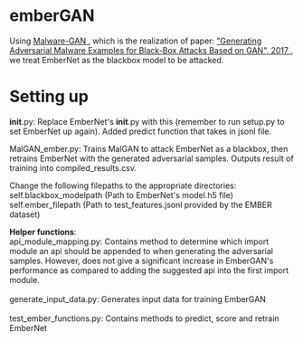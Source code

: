 # emberGAN

Using <a href="https://github.com/yanminglai/Malware-GAN"> Malware-GAN </a>, which is the realization of paper: <a href="https://arxiv.org/abs/1702.05983"> "Generating Adversarial Malware Examples for Black-Box Attacks Based on GAN", 2017 </a>, we treat EmberNet as the blackbox model to be attacked.

# Setting up
__init__.py: Replace EmberNet's __init__.py with this (remember to run setup.py to set EmberNet up again). Added predict function that takes in jsonl file. 

MalGAN_ember.py: Trains MalGAN to attack EmberNet as a blackbox, then retrains EmberNet with the generated adversarial samples. Outputs result of training into compiled_results.csv. 

Change the following filepaths to the appropriate directories: 
self.blackbox_modelpath (Path to EmberNet's model.h5 file)
self.ember_filepath (Path to test_features.jsonl provided by the EMBER dataset) 

<b>Helper functions</b>: </br>
api_module_mapping.py: Contains method to determine which import module an api should be appended to when generating the adversarial samples. However, does not give a significant increase in EmberGAN's performance as compared to adding the suggested api into the first import module. </br></br>
generate_input_data.py: Generates input data for training EmberGAN </br></br>
test_ember_functions.py: Contains methods to predict, score and retrain EmberNet </br></br>

